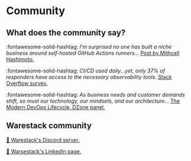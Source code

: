 # Community

## What does the community say?

:fontawesome-solid-hashtag: *I'm surprised no one has built a niche business around self-hosted GitHub Actions runners...* <a href="https://twitter.com/mitchellh/status/1731071326201561194?s=46&t=WgmgJJS9NisHL6I8Oqg4_A" target="_blank">  Post by Mithcell Hashimoto.</a>

:fontawesome-solid-hashtag: *CI/CD used daily...yet, only 37% of responders have access to the necessary observability tools.*  <a href="https://survey.stackoverflow.co/2022" target="_blank">Stack Overflow survey.</a>

:fontawesome-solid-hashtag: *As business needs and customer demands shift, so must our technology, our mindsets, and our architecture...*  <a href="https://events.dzone.com/dzone/The-Modern-DevOPs-Lifecycle-Shifting-CI-CD-and-Application-Architectures?bmid=00b626a6814e&bmid_type=member" target="_blank"> The Modern DevOps Lifecycle, DZone panel.</a>

## Warestack community

<a href="https://discord.com/invite/pqg5sxhx6Y" target="_blank"> :link: Warestack's Discord server. </a>

<a href="https://www.linkedin.com/company/36080416" target="_blank"> :link: Warsestack's LinkedIn page. </a>

<!---
### :fontawesome-solid-rocket:  How do we achieve that?

* We abstract workflow composition to modular jobs to ensure scalability and maintainability for example using existing GitHub marketplace actions. 
* Our runners can execute workflows at infrastructure cost, and not in billable time units as GitHub does.
* Our users manage runner costs and limits while ensuring compliance e.g. execute workflows in their region or private networks and not wherever a GitHub runner relies. 
* The copilot is the icing on the top, guiding users to compose and operate workflows by fitting modern UX expectations.

-->